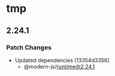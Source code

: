 # tmp

## 2.24.1

### Patch Changes

- Updated dependencies [13354d3356]
  - @modern-js/runtime@2.24.1
